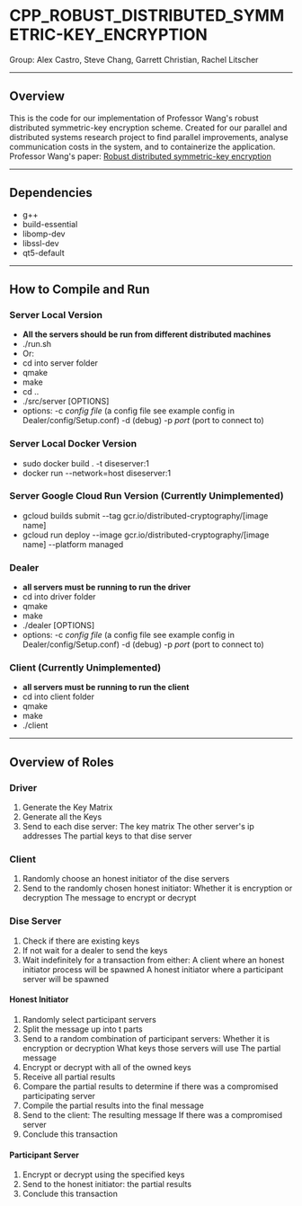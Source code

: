 # CPP_ROBUST_DISTRIBUTED_SYMMETRIC-KEY_ENCRYPTION
Group: Alex Castro, Steve Chang, Garrett Christian, Rachel Litscher

---
## Overview
This is the code for our implementation of Professor Wang's robust distributed symmetric-key encryption scheme. 
Created for our parallel and distributed systems research project to find parallel improvements, analyse communication costs in the system, and to containerize the application.
Professor Wang's paper: [Robust distributed symmetric-key encryption](https://eprint.iacr.org/2020/1001)

---
## Dependencies
- g++
- build-essential
- libomp-dev
- libssl-dev
- qt5-default

---
## How to Compile and Run

### Server Local Version
- **All the servers should be run from different distributed machines**
- ./run.sh
- Or:
- cd into server folder
- qmake
- make
- cd ..
- ./src/server [OPTIONS]
- options:
 -c *config file* (a config file see example config in Dealer/config/Setup.conf)
 -d (debug)
 -p *port* (port to connect to)

### Server Local Docker Version
- sudo docker build . -t diseserver:1
- docker run --network=host diseserver:1

### Server Google Cloud Run Version (Currently Unimplemented)
- gcloud builds submit --tag gcr.io/distributed-cryptography/[image name]
- gcloud run deploy --image gcr.io/distributed-cryptography/[image name] --platform managed

### Dealer
- **all servers must be running to run the driver**
- cd into driver folder
- qmake
- make
- ./dealer [OPTIONS]
- options:
 -c *config file* (a config file see example config in Dealer/config/Setup.conf)
 -d (debug)
 -p *port* (port to connect to)

### Client (Currently Unimplemented)
- **all servers must be running to run the client**
- cd into client folder
- qmake
- make
- ./client

---
## Overview of Roles

### Driver
1. Generate the Key Matrix
2. Generate all the Keys
3. Send to each dise server: 
 The key matrix
 The other server's ip addresses
 The partial keys to that dise server

### Client
1. Randomly choose an honest initiator of the dise servers
2. Send to the randomly chosen honest initiator:
 Whether it is encryption or decryption
 The message to encrypt or decrypt

### Dise Server
1. Check if there are existing keys
2. If not wait for a dealer to send the keys
3. Wait indefinitely for a transaction from either:
 A client where an honest initiator process will be spawned
 A honest initiator where a participant server will be spawned

#### Honest Initiator
1. Randomly select participant servers
2. Split the message up into t parts
3. Send to a random combination of participant servers:
 Whether it is encryption or decryption
 What keys those servers will use
 The partial message
4. Encrypt or decrypt with all of the owned keys
5. Receive all partial results
6. Compare the partial results to determine if there was a compromised participating server
7. Compile the partial results into the final message
8. Send to the client:
 The resulting message
 If there was a compromised server
9. Conclude this transaction

#### Participant Server
1. Encrypt or decrypt using the specified keys
2. Send to the honest initiator:
 the partial results 
3. Conclude this transaction
